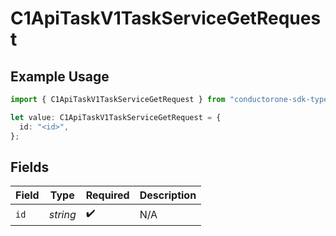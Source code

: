 # C1ApiTaskV1TaskServiceGetRequest

## Example Usage

```typescript
import { C1ApiTaskV1TaskServiceGetRequest } from "conductorone-sdk-typescript/sdk/models/operations";

let value: C1ApiTaskV1TaskServiceGetRequest = {
  id: "<id>",
};
```

## Fields

| Field              | Type               | Required           | Description        |
| ------------------ | ------------------ | ------------------ | ------------------ |
| `id`               | *string*           | :heavy_check_mark: | N/A                |